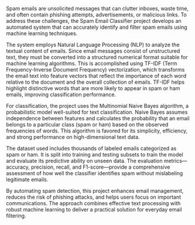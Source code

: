 Spam emails are unsolicited messages that can clutter inboxes, waste time, and often contain phishing attempts, advertisements, or malicious links. To address these challenges, the Spam Email Classifier project develops an automated system that can accurately identify and filter spam emails using machine learning techniques.

The system employs Natural Language Processing (NLP) to analyze the textual content of emails. Since email messages consist of unstructured text, they must be converted into a structured numerical format suitable for machine learning algorithms. This is accomplished using TF-IDF (Term Frequency-Inverse Document Frequency) vectorization, which transforms the email text into feature vectors that reflect the importance of each word relative to the document and the overall collection of emails. TF-IDF helps highlight distinctive words that are more likely to appear in spam or ham emails, improving classification performance.

For classification, the project uses the Multinomial Naive Bayes algorithm, a probabilistic model well-suited for text classification. Naive Bayes assumes independence between features and calculates the probability that an email belongs to a particular class (spam or ham) based on the observed frequencies of words. This algorithm is favored for its simplicity, efficiency, and strong performance on high-dimensional text data.

The dataset used includes thousands of labeled emails categorized as spam or ham. It is split into training and testing subsets to train the model and evaluate its predictive ability on unseen data. The evaluation metrics—accuracy, precision, recall, and F1-score—provide a comprehensive assessment of how well the classifier identifies spam without mislabeling legitimate emails.

By automating spam detection, this project enhances email management, reduces the risk of phishing attacks, and helps users focus on important communications. The approach combines effective text processing with robust machine learning to deliver a practical solution for everyday email filtering.
